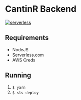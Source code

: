 # CantinR Backend

[![serverless](http://public.serverless.com/badges/v3.svg)](http://www.serverless.com)

## Requirements

- NodeJS
- Serverless.com
- AWS Creds

## Running

1. `$ yarn`
2. `$ sls deploy`